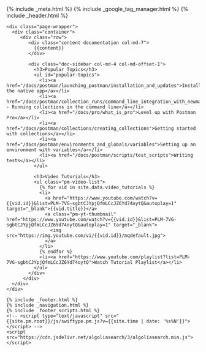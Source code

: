 <!DOCTYPE html>
<html lang="en">
{% include _meta.html %}
  <body class="<%= current.source %> regular">
    {% include _google_tag_manager.html %}
    {% include _header.html %}

    <div class="page-wrapper">
      <div class="container">
         <div class="row">
            <div class="content documentation col-md-7">
              {{content}}
            </div>

            <div class="doc-sidebar col-md-4 col-md-offset-1">
              <h3>Popular Topics</h3>
              <ul id="popular-topics">
                <li><a href="/docs/postman/launching_postman/installation_and_updates">Installing the native app</a></li>
                <li><a href="/docs/postman/collection_runs/command_line_integration_with_newman">Newman - Running collections in the command line</a></li>
                <li><a href="/docs/pro/what_is_pro">Level up with Postman Pro</a></li>
                <li><a href="/docs/postman/collections/creating_collections">Getting started with collections</a></li>
                <li><a href="/docs/postman/environments_and_globals/variables">Setting up an environment with variables</a></li>
                <li><a href="/docs/postman/scripts/test_scripts">Writing tests</a></li>
              </ul>

              <h3>Video Tutorials</h3>
              <ul class="pm-video-list">
                {% for vid in site.data.video_tutorials %}
                <li>
                  <a href="https://www.youtube.com/watch?v={{vid.id}}&list=PLM-7VG-sgbtCJYpjQfmLCcJZ6Yd74oytQ&autoplay=1" target="_blank">{{vid.title}}</a>
                  <a class="pm-yt-thumbnail" href="https://www.youtube.com/watch?v={{vid.id}}&list=PLM-7VG-sgbtCJYpjQfmLCcJZ6Yd74oytQ&autoplay=1" target="_blank">
                    <img src="https://img.youtube.com/vi/{{vid.id}}/mqdefault.jpg">
                  </a>
                </li>
                {% endfor %}
                <li><a href="https://www.youtube.com/playlist?list=PLM-7VG-sgbtCJYpjQfmLCcJZ6Yd74oytQ">Watch Tutorial Playlist</a></li>
              </ul>
            </div>
          </div>
      </div>
    </div>

    {% include _footer.html %}
    {% include _navigation.html %}
    {% include _footer_scripts.html %}
    <!-- <script type="text/javascript" src="{{site.pm.root}}/js/swiftype.pm.js?v={{site.time | date: '%s%N'}}"></script> -->
    <script src="https://cdn.jsdelivr.net/algoliasearch/3/algoliasearch.min.js"></script>
  </body>
</html>
